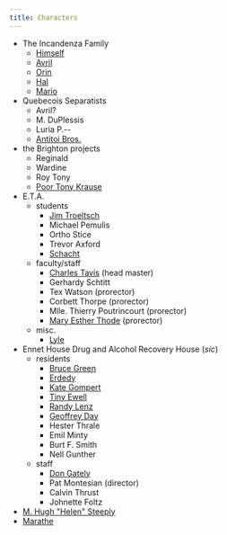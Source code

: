 ```yaml
--- 
title: Characters
---
```


* The Incandenza Family
  * [Himself](/characters/Himself)
  * [Avril](/characters/Avril)
  * [Orin](/characters/Orin)
  * [Hal](/characters/Hal)
  * [Mario](/characters/Mario)
* Quebecois Separatists
  * Avril?
  * M. DuPlessis 
  * Luria P.--
  * [Antitoi Bros.](/characters/Antitoi_Brothers)
* the Brighton projects
  * Reginald
  * Wardine
  * Roy Tony
  * [Poor Tony Krause](/characters/Poor_Tony)
* E.T.A.
  * students
    * [Jim Troeltsch](/characters/Jim_Troeltsch)
    * Michael Pemulis
    * Ortho Stice
    * Trevor Axford
    * [Schacht](/characters/Schacht)
  * faculty/staff
    * [Charles Tavis](/characters/CT) (head master)
    * Gerhardy Schtitt
    * Tex Watson (prorector)
    * Corbett Thorpe (prorector)
    * Mlle. Thierry Poutrincourt (prorector)
    * [Mary Esther Thode](/characters/Mary_Esther_Thode) (prorector)
  * misc.
    * [Lyle](/characters/Lyle)
* Ennet House Drug and Alcohol Recovery House (*sic*)
  * residents
    * [Bruce Green](/characters/Bruce_Green)
    * [Erdedy](/characters/Erdedy)
    * [Kate Gompert](/characters/Kate_Gompert)
    * [Tiny Ewell](/characters/Tiny_Ewell)
    * [Randy Lenz](/characters/Randy_Lenz)
    * [Geoffrey Day](/characters/Geoffrey_Day)
    * Hester Thrale
    * Emil Minty
    * Burt F. Smith
    * Nell Gunther
  * staff
    * [Don Gately](/characters/Don_Gately)
    * Pat Montesian (director)
    * Calvin Thrust
    * Johnette Foltz
* [M. Hugh "Helen" Steeply](/characters/Steeply)
* [Marathe](/characters/Marathe)